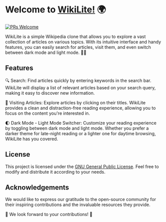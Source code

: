 # Welcome to [WikiLite!](https://wikilite.vercel.app/) 🌍

[![PRs Welcome](https://img.shields.io/badge/PRs-welcome-brightgreen.svg)](https://github.com/nisoojadhav/wikilite)

WikiLite is a simple Wikipedia clone that allows you to explore a vast collection of articles on various topics. With its intuitive interface and handy features, you can easily search for articles, visit them, and even switch between dark mode and light mode. 🌙🌞

## Features
🔍 Search: Find articles quickly by entering keywords in the search bar. WikiLite will display a list of relevant articles based on your search query, making it easy to discover new information.

📖 Visiting Articles: Explore articles by clicking on their titles. WikiLite provides a clean and distraction-free reading experience, allowing you to focus on the content you're interested in.

🌓 Dark Mode - Light Mode Switcher: Customize your reading experience by toggling between dark mode and light mode. Whether you prefer a darker theme for late-night reading or a lighter one for daytime browsing, WikiLite has you covered.

## License
This project is licensed under the [GNU General Public License](https://www.gnu.org/licenses/gpl-3.0.en.html). Feel free to modify and distribute it according to your needs.

## Acknowledgements
We would like to express our gratitude to the open-source community for their inspiring contributions and the invaluable resources they provide.

🎉 We look forward to your contributions! 🎉
